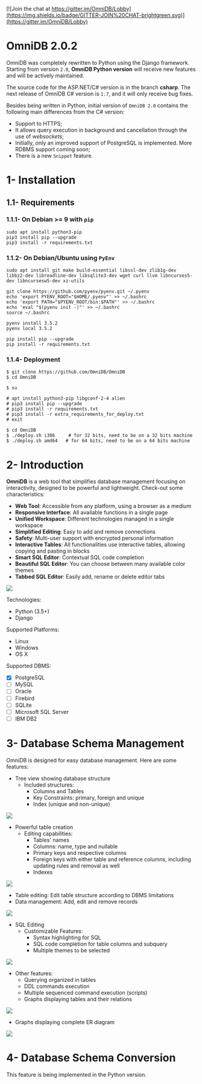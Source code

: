 [![Join the chat at https://gitter.im/OmniDB/Lobby](https://img.shields.io/badge/GITTER-JOIN%20CHAT-brightgreen.svg)](https://gitter.im/OmniDB/Lobby)

# OmniDB 2.0.2

OmniDB was completely rewritten to Python using the Django framework. Starting from version `2.0`, **OmniDB Python version** will receive new features and will be actively maintained.

The source code for the ASP.NET/C\# version is in the branch **csharp**. The next release of OmniDB C\# version is `1.7`, and it will only receive bug fixes.

Besides being written in Python, initial version of `OmniDB 2.0` contains the following main differences from the C\# version:

- Support to HTTPS;
- It allows query execution in background and cancellation through the use of *websockets*;
- Initially, only an improved support of PostgreSQL is implemented. More RDBMS support coming soon;
- There is a new `Snippet` feature.

# 1- Installation

## 1.1- Requirements

### 1.1.1- On Debian >= 9 with `pip`

```
sudo apt install python3-pip
pip3 install pip --upgrade
pip3 install -r requirements.txt
```

### 1.1.2- On Debian/Ubuntu using `PyEnv`

```
sudo apt install git make build-essential libssl-dev zlib1g-dev libbz2-dev libreadline-dev libsqlite3-dev wget curl llvm libncurses5-dev libncursesw5-dev xz-utils

git clone https://github.com/pyenv/pyenv.git ~/.pyenv
echo 'export PYENV_ROOT="$HOME/.pyenv"' >> ~/.bashrc
echo 'export PATH="$PYENV_ROOT/bin:$PATH"' >> ~/.bashrc
echo 'eval "$(pyenv init -)"' >> ~/.bashrc
source ~/.bashrc

pyenv install 3.5.2
pyenv local 3.5.2

pip install pip --upgrade
pip install -r requirements.txt
```

### 1.1.4- Deployment

```
$ git clone https://github.com/OmniDB/OmniDB
$ cd OmniDB

$ su

# apt install python3-pip libgconf-2-4 alien
# pip3 install pip --upgrade
# pip3 install -r requirements.txt
# pip3 install -r extra_requirements_for_deploy.txt
# exit

$ cd OmniDB
$ ./deploy.sh i386     # for 32 bits, need to be on a 32 bits machine
$ ./deploy.sh amd64   # for 64 bits, need to be on a 64 bits machine
```

# 2- Introduction

**OmniDB** is a web tool that simplifies database management focusing on interactivity, designed to be powerful and lightweight. Check-out some characteristics:

- **Web Tool**: Accessible from any platform, using a browser as a medium
- **Responsive Interface**: All available functions in a single page
- **Unified Workspace**: Different technologies managed in a single workspace
- **Simplified Editing**: Easy to add and remove connections
- **Safety**: Multi-user support with encrypted personal information
- **Interactive Tables**: All functionalities use interactive tables, allowing copying and pasting in blocks
- **Smart SQL Editor**: Contextual SQL code completion
- **Beautiful SQL Editor**: You can choose between many available color themes
- **Tabbed SQL Editor**: Easily add, rename or delete editor tabs

![](http://162.243.1.11/images/screenshots/screen00.png)

Technologies:

- Python (3.5+)
- Django

Supported Platforms:

- Linux
- Windows
- OS X

Supported DBMS:

- [X] PostgreSQL
- [ ] MySQL
- [ ] Oracle
- [ ] Firebird
- [ ] SQLite
- [ ] Microsoft SQL Server
- [ ] IBM DB2

# 3- Database Schema Management

OmniDB is designed for easy database management. Here are some features:

- Tree view showing database structure
  - Included structures:
    - Columns and Tables
    - Key Constraints: primary, foreign and unique
    - Index (unique and non-unique)

![](http://162.243.1.11/images/screenshots/treeview.png)

- Powerful table creation
  - Editing capabilities:
    - Tables' names
    - Columns: name, type and nullable
    - Primary keys and respective columns
    - Foreign keys with either table and reference columns, including updating rules and removal as well
    - Indexes

![](http://162.243.1.11/images/screenshots/screen05.png)

- Table editing: Edit table structure according to DBMS limitations
- Data management: Add, edit and remove records

![](http://162.243.1.11/images/screenshots/screen07.png)

- SQL Editing
  - Customizable Features:
    - Syntax highlighting for SQL
    - SQL code completion for table columns and subquery
    - Multiple themes to be selected

![](http://162.243.1.11/images/screenshots/screen06.png)

- Other features:
  - Querying organized in tables
  - DDL commands execution
  - Multiple sequenced command execution (scripts)
  - Graphs displaying tables and their relations

![](http://162.243.1.11/images/screenshots/screen02.png)

  - Graphs displaying complete ER diagram

![](http://162.243.1.11/images/screenshots/screen01.png)

# 4- Database Schema Conversion

This feature is being implemented in the Python version.
